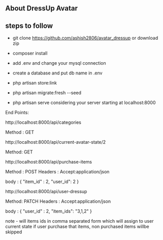 
## About DressUp Avatar

## steps to follow

- git clone https://github.com/ashish2806/avatar_dressup or download zip

- composer install

- add .env and change your mysql connection 

- create a database and put db name in .env

- php artisan store:link

- php artisan migrate:fresh --seed

- php artisan serve 
  considering your server starting at localhost:8000

End Points:

http://localhost:8000/api/categories

Method : GET

http://localhost:8000/api/current-avatar-state/2

Method: GET


http://localhost:8000/api/purchase-items

Method : POST
Headers : Accept:application/json

body : {
    "item_id" : 2,
    "user_id": 2
}


http://localhost:8000/api/user-dressup

Method: PATCH
Headers : Accept:application/json

body : {
    "user_id" : 2,
    "item_ids": "3,1,2"
}

note - will  items ids in comma separated form which will assign to user current state if user purchase that items, non purchased items willbe skipped



